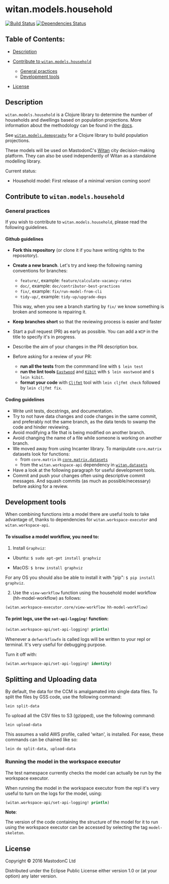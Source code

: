 # witan.models.household

[![Build Status](https://circleci.com/gh/MastodonC/witan.models.household.svg?style=shield)](https://circleci.com/gh/MastodonC/witan.models.household) [![Dependencies Status](https://jarkeeper.com/MastodonC/witan.models.household/status.svg)](https://jarkeeper.com/MastodonC/witan.models.household)


## Table of Contents:

* [Description](#description)

* [Contribute to `witan.models.household`](#contribute-to-witanmodelshousehold)
  * [General practices](#general-practices)
  * [Development tools](#development-tools)

* [License](#license)


## Description

`witan.models.household` is a Clojure library to determine the number of households and dwellings based on population projections. More information about the methodology can be found in the [docs](https://github.com/MastodonC/witan.models.household/blob/master/doc/intro.md).

See [`witan.models.demography`](https://github.com/MastodonC/witan.models.demography) for a Clojure library to build population projections.

These models will be used on MastodonC's [Witan](http://www.mastodonc.com/products/witan/) city decision-making platform. They can also be used independently of Witan as a standalone modelling library.

Current status:
* Household model: First release of a minimal version coming soon!

## Contribute to `witan.models.household`

### General practices

If you wish to contribute to `witan.models.household`, please read the following guidelines.

#### Github guidelines
* **Fork this repository** (or clone it if you have writing rights to the reposotory).
* **Create a new branch**. Let's try and keep the following naming conventions for branches:
  * `feature/`, example: `feature/calculate-vacancy-rates`
  * `doc/`, example: `doc/contributor-best-practices`
  * `fix/`, example: `fix/run-model-from-cli`
  * `tidy-up/`, example: `tidy-up/upgrade-deps`

  This way, when you see a branch starting by `fix/` we know something is broken and someone is repairing it.
* **Keep branches short** so that the reviewing process is easier and faster
* Start a pull request (PR) as early as possible. You can add a `WIP` in the title to specify it's in progress.
* Describe the aim of your changes in the PR description box.
* Before asking for a review of your PR:
  * **run all the tests** from the commmand line with `$ lein test`
  * **run the lint tools** [`Eastwood`](https://github.com/jonase/eastwood) and [`Kibit`](https://github.com/jonase/kibit) with `$ lein eastwood` and `$ lein kibit`.
  * **format your code** with [`Cljfmt`](https://github.com/weavejester/cljfmt) tool with `lein cljfmt check` followed by `lein cljfmt fix`.

#### Coding guidelines

* Write unit tests, docstrings, and documentation.
* Try to not have data changes and code changes in the same commit, and preferably not the same branch, as the data tends to swamp the code and hinder reviewing.
* Avoid modifying a file that is being modified on another branch.
* Avoid changing the name of a file while someone is working on another branch.
* We moved away from using Incanter library.
  To manipulate `core.matrix` datasets look for functions:
  * from `core.matrix` in [`core.matrix.datasets`](https://github.com/mikera/core.matrix/blob/develop/src/main/clojure/clojure/core/matrix/dataset.clj)
  * from the `witan.workspace-api` dependency in [`witan.datasets`](https://github.com/MastodonC/witan.workspace-api/blob/master/src/witan/datasets.clj)
* Have a look at the following paragraph for useful development tools.
* Commit and push your changes often using descriptive commit messages. And squash commits (as much as possible/necessary) before asking for a review.

## Development tools

When combining functions into a model there are useful tools to take advantage of, thanks to dependencies for `witan.workspace-executor` and `witan.workspace-api`.

#### To visualise a model workflow, you need to:

1) Install `Graphviz`:

- Ubuntu: `$ sudo apt-get install graphviz`

- MacOS: `$ brew install graphviz`

For any OS you should also be able to install it with "pip": `$ pip install graphviz`.

2) Use the `view-workflow` function using the household model workflow (hh-model-workflow)
as follows:

```Clojure
(witan.workspace-executor.core/view-workflow hh-model-workflow)
```
#### To print logs, use the `set-api-logging!` function:

```Clojure
(witan.workspace-api/set-api-logging! println)
```
Whenever a `defworkflowfn` is called logs will be written to your repl or terminal. It's very  useful for debugging purpose.

Turn it off with:
```Clojure
(witan.workspace-api/set-api-logging! identity)
```

## Splitting and Uploading data

By default, the data for the CCM is amalgamated into single data files.
To split the files by GSS code, use the following command:

```
lein split-data
```

To upload all the CSV files to S3 (gzipped), use the following command:

```
lein upload-data
```

This assumes a valid AWS profile, called 'witan', is installed. For ease, these commands can be chained like so:

```
lein do split-data, upload-data
```

### Running the model in the workspace executor

The test namespace currently checks the model can actually be run by the workspace executor.

When running the model in the workspace executor from the repl it's very useful to turn on the logs for the model, using:
```Clojure
(witan.workspace-api/set-api-logging! println)
```


**Note**:

The version of the code containing the structure of the model for it to run using the workspace executor can be accessed by selecting the tag `model-skeleton`.


## License

Copyright © 2016 MastodonC Ltd

Distributed under the Eclipse Public License either version 1.0 or (at
your option) any later version.